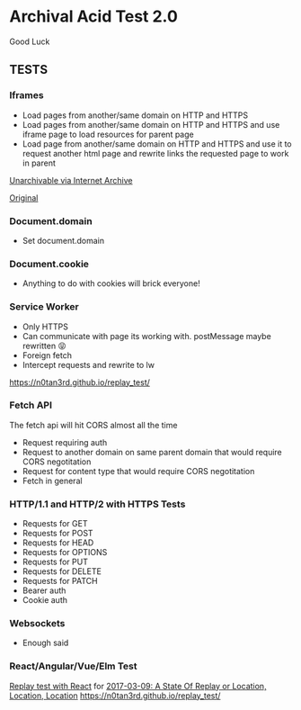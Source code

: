 # Archival Acid Test 2.0
Good Luck
## TESTS

### Iframes
- Load pages from another/same domain on HTTP and HTTPS
- Load pages from another/same domain on HTTP and HTTPS and use iframe page to load resources for parent page
- Load page from another/same domain on HTTP and HTTPS and use it to request another html page and rewrite links the requested page to work in parent

[Unarchivable via Internet Archive](http://web.archive.org/web/20170519051421/http://www.cs.odu.edu/~jberlin/funtimes2/)

[Original](http://www.cs.odu.edu/~jberlin/funtimes2/)

### Document.domain
- Set document.domain

### Document.cookie
- Anything to do with cookies will brick everyone!

### Service Worker
- Only HTTPS
- Can communicate with page its working with. postMessage maybe rewritten :stuck_out_tongue_closed_eyes:
- Foreign fetch 
- Intercept requests and rewrite to lw

https://n0tan3rd.github.io/replay_test/

### Fetch API
The fetch api will hit CORS almost all the time
- Request requiring auth
- Request to another domain on same parent domain that would require CORS negotitation
- Request for content type that would require CORS negotitation
- Fetch in general

### HTTP/1.1 and HTTP/2 with HTTPS Tests
- Requests for GET
- Requests for POST
- Requests for HEAD
- Requests for OPTIONS
- Requests for PUT
- Requests for DELETE
- Requests for PATCH
- Bearer auth
- Cookie auth

### Websockets
- Enough said

### React/Angular/Vue/Elm Test
[Replay test with React](https://n0tan3rd.github.io/replay_test/) for [2017-03-09: A State Of Replay or Location, Location, Location](http://ws-dl.blogspot.com/2017/03/2017-03-09-state-of-replay-or-location.html)
https://n0tan3rd.github.io/replay_test/
